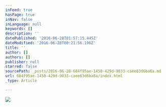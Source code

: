 ```yaml
---
inFeed: true
hasPage: true
inNav: false
inLanguage: null
keywords: []
description: ''
datePublished: '2016-06-28T01:57:15.445Z'
dateModified: '2016-06-28T00:21:56.196Z'
title: ''
author: []
authors: []
publisher: null
starred: false
sourcePath: _posts/2016-06-28-684f95ae-1450-429d-9033-caee63d6ba6a.md
url: 684f95ae-1450-429d-9033-caee63d6ba6a/index.html
_type: Article

---
```

![](https://the-grid-user-content.s3-us-west-2.amazonaws.com/c7263a8f-1d7e-4562-81e3-6f772baef7ba.jpg)